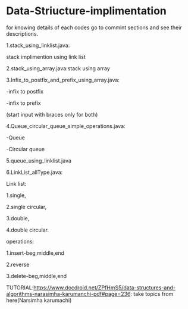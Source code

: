 # Data-Striucture-implimentation
for knowing details of each codes go to commint sections and see their descriptions.


1.stack_using_linklist.java:

stack implimention using link list


2.stack_using_array.java:stack using array


3.Infix_to_postfix_and_prefix_using_array.java:
  
  
  -infix to postfix
  
  
  -infix to prefix
  
  
  (start input with braces only for both)


4.Queue_circular_queue_simple_operations.java:


  -Queue
  
  
  -Circular queue


5.queue_using_linklist.java


6.LinkList_allType.java:


  Link list:
  
  
  1.single,
  
  
  2.single circular,
  
  
  3.double,
  
  
  4.double circular.
  
  
  operations:
  
  
  1.insert-beg,middle,end
  
  
  2.reverse
  
  
  3.delete-beg,middle,end
  
  
  
  
  
  
  
TUTORIAL:https://www.docdroid.net/ZPfHmS5/data-structures-and-algorithms-narasimha-karumanchi-pdf#page=236: take topics from here(Narsimha karumachi)
